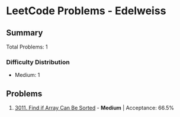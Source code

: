 # LeetCode Problems - Edelweiss

## Summary
Total Problems: 1

### Difficulty Distribution

- Medium: 1

## Problems

1. [3011. Find if Array Can Be Sorted](https://leetcode.com/problems/find-if-array-can-be-sorted/) - **Medium** | Acceptance: 66.5%